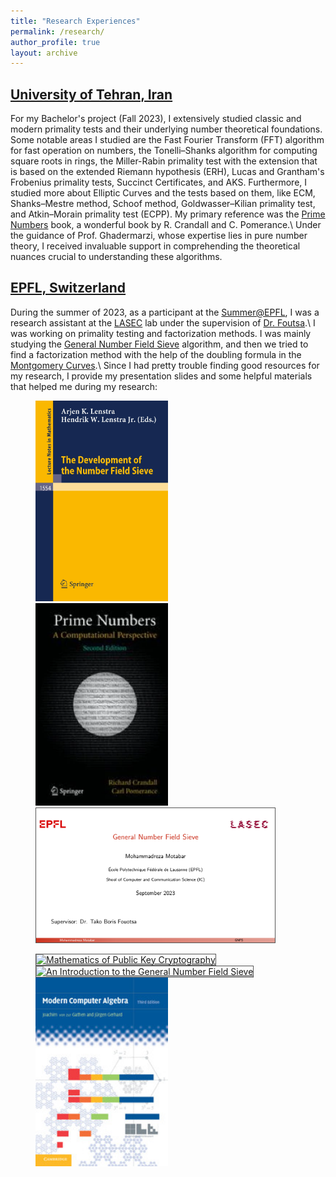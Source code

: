 ```yaml
---
title: "Research Experiences"
permalink: /research/
author_profile: true
layout: archive
---
```


## [University of Tehran, Iran](https://ut.ac.ir/en)
<!-- After gaining research experience at EPFL, my fascination with prime numbers deepened. This passion motivated me to undertake further research with the aim of building upon my previous work at EPFL.  -->

For my Bachelor's project (Fall 2023), I extensively studied classic and modern primality tests and their underlying number theoretical foundations. Some notable areas I studied are the Fast Fourier Transform (FFT) algorithm for fast operation on numbers, the Tonelli–Shanks algorithm for computing square roots in rings, the Miller-Rabin primality test with the extension that is based on the extended Riemann hypothesis (ERH), Lucas and Grantham's Frobenius primality tests, Succinct Certificates, and AKS. Furthermore, I studied more about Elliptic Curves and the tests based on them, like ECM, Shanks–Mestre method, Schoof method, Goldwasser–Kilian primality test, and Atkin–Morain primality test (ECPP). My primary reference was the [Prime Numbers](https://link.springer.com/book/10.1007/0-387-28979-8) book, a wonderful book by R. Crandall and C. Pomerance.\\
Under the guidance of Prof. Ghadermarzi, whose expertise lies in pure number theory, I received invaluable support in comprehending the theoretical nuances crucial to understanding these algorithms.


## [EPFL, Switzerland](https://www.epfl.ch/en/)
During the summer of 2023, as a participant at the [Summer@EPFL](https://summer.epfl.ch/), I was a research assistant at the [LASEC](https://lasec.epfl.ch) lab under the supervision of [Dr. Foutsa](https://borisfouotsa.github.io).\\
I was working on primality testing and factorization methods. I was mainly studying the [General Number Field Sieve](https://en.wikipedia.org/wiki/General_number_field_sieve) algorithm, and then we tried to find a factorization method with the help of the doubling formula in the  [Montgomery Curves](https://en.wikipedia.org/wiki/Montgomery_curve).\\
Since I had pretty trouble finding good resources for my research, I provide my presentation slides and some helpful materials that helped me during my research:
<!-- Here are the slides that I prepared for my presentation about the GNFS and some helpful materials that helped me during this research: -->
<figure class="third">
    <a href="https://link.springer.com/book/10.1007/BFb0091534" title="The Development of the Number Field Sieve">
        <img src="/images/The Development of the Number Field Sieve.webp" alt="The Development of the Number Field Sieve" style="width:50%;height:50%;">
    </a>
    <a href="https://link.springer.com/book/10.1007/0-387-28979-8" title="Prime Numbers">
        <img src="/images/Prime Numbers.webp" alt="Prime Numbers" style="width:50%;height:50%;">
    </a>
    <a href="/files/pdf/GNFS.pdf" title="General Number Field Sieve">
        <img src="/images/GNFS.png" alt="General Number Field Sieve" style="width:90%;height:90%;border: 1px solid #555;">
    </a>
</figure>
<figure class="third">
    <a href="https://www.google.com/url?sa=t&rct=j&q=&esrc=s&source=web&cd=&cad=rja&uact=8&ved=2ahUKEwjQgq-l2Y6DAxWwo_0HHTBIAV4QFnoECA0QAQ&url=https%3A%2F%2Fwww.math.auckland.ac.nz%2F~sgal018%2Fcrypto-book%2Fmain.pdf&usg=AOvVaw0nyWQxG2_26HZDudbsm6CN&opi=89978449" title="Mathematics of Public Key Cryptography">
        <img src="/images/Mathematics of Public Key Cryptography.png" alt="Mathematics of Public Key Cryptography" style="width:50%;height:50%;border: 1px solid #555;">
    </a>
    <a href="https://personal.math.vt.edu/brown/doc/briggs_gnfs_thesis.pdf" title="An Introduction to the General Number Field Sieve">
        <img src="/images/An Introduction to the General Number Field Sieve.png" alt="An Introduction to the General Number Field Sieve" style="width:55%;height:55%;border: 1px solid #555;">
    </a>
    <a href="https://www.cambridge.org/core/books/modern-computer-algebra/DB3563D4013401734851CF683D2F03F0" title="Modern Computer Algebra">
        <img src="/images/Modern Computer Algebra.jpg" alt="Modern Computer Algebra" style="width:50%;height:50%;">
    </a>
</figure>